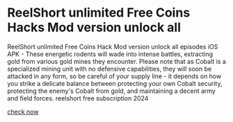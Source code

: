 # ReelShort unlimited Free Coins Hacks Mod version unlock all

ReelShort unlimited Free Coins Hack Mod version unlock all episodes iOS APK - These energetic rodents will wade into intense battles, extracting gold from various gold mines they encounter. Please note that as Cobalt is a specialized mining unit with no defensive capabilities, they will soon be attacked in any form, so be careful of your supply line - it depends on how you strike a delicate balance between protecting your own Cobalt security, protecting the enemy's Cobalt from gold, and maintaining a decent army and field forces. reelshort free subscription 2024

[check now](https://issuu.com/douglasgabba/docs/reelshort-coins)
